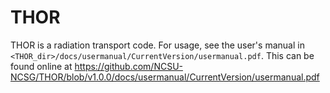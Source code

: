 # THOR

THOR is a radiation transport code. For usage, see the user's manual in `<THOR_dir>/docs/usermanual/CurrentVersion/usermanual.pdf`.
This can be found online at https://github.com/NCSU-NCSG/THOR/blob/v1.0.0/docs/usermanual/CurrentVersion/usermanual.pdf
